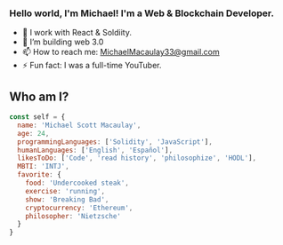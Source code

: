 ### Hello world, I'm Michael! I'm a Web & Blockchain Developer.

- 🔭 I work with React & Soldiity.
- 👯 I’m building web 3.0
- 📫 How to reach me: MichaelMacaulay33@gmail.com
- ⚡ Fun fact: I was a full-time YouTuber.

## Who am I?

```js
const self = {
  name: 'Michael Scott Macaulay',
  age: 24,
  programmingLanguages: ['Solidity', 'JavaScript'],
  humanLanguages: ['English', 'Español'],
  likesToDo: ['Code', 'read history', 'philosophize', 'HODL'],
  MBTI: 'INTJ',
  favorite: {
    food: 'Undercooked steak',
    exercise: 'running',
    show: 'Breaking Bad',
    cryptocurrency: 'Ethereum',
    philosopher: 'Nietzsche'
  }
}
```
